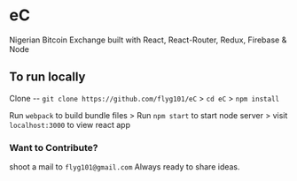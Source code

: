 # eC
Nigerian Bitcoin Exchange built with React, React-Router, Redux, Firebase &amp; Node

## To run locally
Clone -- `git clone https://github.com/flyg101/eC` >
`cd eC` > `npm install`

Run `webpack` to build bundle files >
Run  `npm start` to start node server >
visit `localhost:3000` to view react app


### Want to Contribute?
shoot a mail to `flyg101@gmail.com`
Always ready to share ideas.
